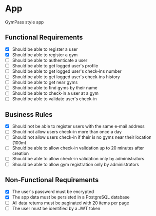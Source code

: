 # App

GymPass style app

## Functional Requirements
- [X] Should be able to register a user
- [X] Should be able to register a gym
- [ ] Should be able to authenticate a user
- [ ] Should be able to get logged user's profile
- [ ] Should be able to get logged user's check-ins number
- [ ] Should be able to get logged user's check-ins history
- [ ] Should be able to get near gyms
- [ ] Should be able to find gyms by their name
- [ ] Should be able to check-in a user at a gym
- [ ] Should be able to validate user's check-in

## Business Rules
- [X] Should not be able to register users with the same e-mail address
- [ ] Should not allow users check-in more than once a day
- [ ] Should not allow users check-in if their is no gyms near their location (100m)
- [ ] Should be able to allow check-in validation up to 20 minutes after creation
- [ ] Should be able to allow check-in validation only by administrators
- [ ] Should be able to allow gym registration only by administrators

## Non-Functional Requirements
- [X] The user's password must be encrypted
- [X] The app data must be persisted in a PostgreSQL database
- [ ] All data returns must be paginated with 20 items per page
- [ ] The user must be identified by a JWT token